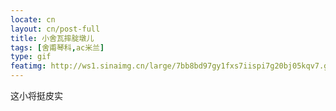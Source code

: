 ```yaml
---
locate: cn
layout: cn/post-full
title: 小舍瓦摔腚墩儿
tags: [舍甫琴科,ac米兰]
type: gif
featimg: http://ws1.sinaimg.cn/large/7bb8bd97gy1fxs7iispi7g20bj05kqv7.gif
---
```


这小将挺皮实